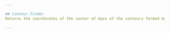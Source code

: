 ```yaml
---

## Contour_Finder
Returns the coordinates of the center of mass of the contours formed by the buoys in the given image

---
```

